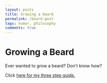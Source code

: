 ```yaml
---
layout: posts
title: Growing a beard
permalink: /beard-post
tags: humor, philosophy
comments: true
---
```


# Growing a Beard

Ever wanted to grow a beard? Don't know how?

Click [here for my three step guide.](/beard)